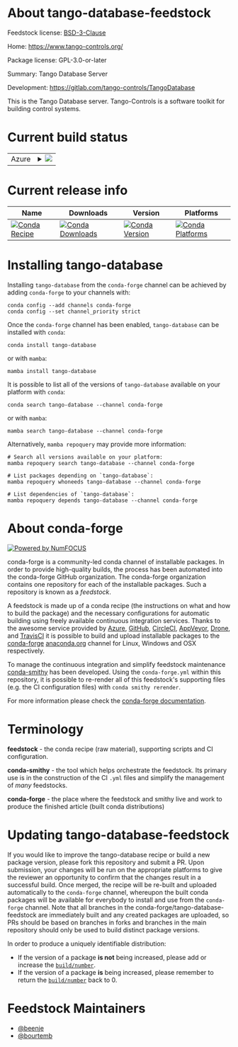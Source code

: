 About tango-database-feedstock
==============================

Feedstock license: [BSD-3-Clause](https://github.com/conda-forge/tango-database-feedstock/blob/main/LICENSE.txt)

Home: https://www.tango-controls.org/

Package license: GPL-3.0-or-later

Summary: Tango Database Server

Development: https://gitlab.com/tango-controls/TangoDatabase

This is the Tango Database server.
Tango-Controls is a software toolkit for building control systems.

Current build status
====================


<table>
    
  <tr>
    <td>Azure</td>
    <td>
      <details>
        <summary>
          <a href="https://dev.azure.com/conda-forge/feedstock-builds/_build/latest?definitionId=12892&branchName=main">
            <img src="https://dev.azure.com/conda-forge/feedstock-builds/_apis/build/status/tango-database-feedstock?branchName=main">
          </a>
        </summary>
        <table>
          <thead><tr><th>Variant</th><th>Status</th></tr></thead>
          <tbody><tr>
              <td>linux_64_cpptango10.0</td>
              <td>
                <a href="https://dev.azure.com/conda-forge/feedstock-builds/_build/latest?definitionId=12892&branchName=main">
                  <img src="https://dev.azure.com/conda-forge/feedstock-builds/_apis/build/status/tango-database-feedstock?branchName=main&jobName=linux&configuration=linux%20linux_64_cpptango10.0" alt="variant">
                </a>
              </td>
            </tr><tr>
              <td>linux_64_cpptango9.3</td>
              <td>
                <a href="https://dev.azure.com/conda-forge/feedstock-builds/_build/latest?definitionId=12892&branchName=main">
                  <img src="https://dev.azure.com/conda-forge/feedstock-builds/_apis/build/status/tango-database-feedstock?branchName=main&jobName=linux&configuration=linux%20linux_64_cpptango9.3" alt="variant">
                </a>
              </td>
            </tr><tr>
              <td>linux_64_cpptango9.4</td>
              <td>
                <a href="https://dev.azure.com/conda-forge/feedstock-builds/_build/latest?definitionId=12892&branchName=main">
                  <img src="https://dev.azure.com/conda-forge/feedstock-builds/_apis/build/status/tango-database-feedstock?branchName=main&jobName=linux&configuration=linux%20linux_64_cpptango9.4" alt="variant">
                </a>
              </td>
            </tr><tr>
              <td>linux_64_cpptango9.5</td>
              <td>
                <a href="https://dev.azure.com/conda-forge/feedstock-builds/_build/latest?definitionId=12892&branchName=main">
                  <img src="https://dev.azure.com/conda-forge/feedstock-builds/_apis/build/status/tango-database-feedstock?branchName=main&jobName=linux&configuration=linux%20linux_64_cpptango9.5" alt="variant">
                </a>
              </td>
            </tr><tr>
              <td>linux_aarch64_cpptango10.0</td>
              <td>
                <a href="https://dev.azure.com/conda-forge/feedstock-builds/_build/latest?definitionId=12892&branchName=main">
                  <img src="https://dev.azure.com/conda-forge/feedstock-builds/_apis/build/status/tango-database-feedstock?branchName=main&jobName=linux&configuration=linux%20linux_aarch64_cpptango10.0" alt="variant">
                </a>
              </td>
            </tr><tr>
              <td>linux_aarch64_cpptango9.3</td>
              <td>
                <a href="https://dev.azure.com/conda-forge/feedstock-builds/_build/latest?definitionId=12892&branchName=main">
                  <img src="https://dev.azure.com/conda-forge/feedstock-builds/_apis/build/status/tango-database-feedstock?branchName=main&jobName=linux&configuration=linux%20linux_aarch64_cpptango9.3" alt="variant">
                </a>
              </td>
            </tr><tr>
              <td>linux_aarch64_cpptango9.4</td>
              <td>
                <a href="https://dev.azure.com/conda-forge/feedstock-builds/_build/latest?definitionId=12892&branchName=main">
                  <img src="https://dev.azure.com/conda-forge/feedstock-builds/_apis/build/status/tango-database-feedstock?branchName=main&jobName=linux&configuration=linux%20linux_aarch64_cpptango9.4" alt="variant">
                </a>
              </td>
            </tr><tr>
              <td>linux_aarch64_cpptango9.5</td>
              <td>
                <a href="https://dev.azure.com/conda-forge/feedstock-builds/_build/latest?definitionId=12892&branchName=main">
                  <img src="https://dev.azure.com/conda-forge/feedstock-builds/_apis/build/status/tango-database-feedstock?branchName=main&jobName=linux&configuration=linux%20linux_aarch64_cpptango9.5" alt="variant">
                </a>
              </td>
            </tr><tr>
              <td>linux_ppc64le_cpptango10.0</td>
              <td>
                <a href="https://dev.azure.com/conda-forge/feedstock-builds/_build/latest?definitionId=12892&branchName=main">
                  <img src="https://dev.azure.com/conda-forge/feedstock-builds/_apis/build/status/tango-database-feedstock?branchName=main&jobName=linux&configuration=linux%20linux_ppc64le_cpptango10.0" alt="variant">
                </a>
              </td>
            </tr><tr>
              <td>linux_ppc64le_cpptango9.3</td>
              <td>
                <a href="https://dev.azure.com/conda-forge/feedstock-builds/_build/latest?definitionId=12892&branchName=main">
                  <img src="https://dev.azure.com/conda-forge/feedstock-builds/_apis/build/status/tango-database-feedstock?branchName=main&jobName=linux&configuration=linux%20linux_ppc64le_cpptango9.3" alt="variant">
                </a>
              </td>
            </tr><tr>
              <td>linux_ppc64le_cpptango9.4</td>
              <td>
                <a href="https://dev.azure.com/conda-forge/feedstock-builds/_build/latest?definitionId=12892&branchName=main">
                  <img src="https://dev.azure.com/conda-forge/feedstock-builds/_apis/build/status/tango-database-feedstock?branchName=main&jobName=linux&configuration=linux%20linux_ppc64le_cpptango9.4" alt="variant">
                </a>
              </td>
            </tr><tr>
              <td>linux_ppc64le_cpptango9.5</td>
              <td>
                <a href="https://dev.azure.com/conda-forge/feedstock-builds/_build/latest?definitionId=12892&branchName=main">
                  <img src="https://dev.azure.com/conda-forge/feedstock-builds/_apis/build/status/tango-database-feedstock?branchName=main&jobName=linux&configuration=linux%20linux_ppc64le_cpptango9.5" alt="variant">
                </a>
              </td>
            </tr><tr>
              <td>osx_64_cpptango10.0</td>
              <td>
                <a href="https://dev.azure.com/conda-forge/feedstock-builds/_build/latest?definitionId=12892&branchName=main">
                  <img src="https://dev.azure.com/conda-forge/feedstock-builds/_apis/build/status/tango-database-feedstock?branchName=main&jobName=osx&configuration=osx%20osx_64_cpptango10.0" alt="variant">
                </a>
              </td>
            </tr><tr>
              <td>osx_64_cpptango9.4</td>
              <td>
                <a href="https://dev.azure.com/conda-forge/feedstock-builds/_build/latest?definitionId=12892&branchName=main">
                  <img src="https://dev.azure.com/conda-forge/feedstock-builds/_apis/build/status/tango-database-feedstock?branchName=main&jobName=osx&configuration=osx%20osx_64_cpptango9.4" alt="variant">
                </a>
              </td>
            </tr><tr>
              <td>osx_64_cpptango9.5</td>
              <td>
                <a href="https://dev.azure.com/conda-forge/feedstock-builds/_build/latest?definitionId=12892&branchName=main">
                  <img src="https://dev.azure.com/conda-forge/feedstock-builds/_apis/build/status/tango-database-feedstock?branchName=main&jobName=osx&configuration=osx%20osx_64_cpptango9.5" alt="variant">
                </a>
              </td>
            </tr><tr>
              <td>osx_arm64_cpptango10.0</td>
              <td>
                <a href="https://dev.azure.com/conda-forge/feedstock-builds/_build/latest?definitionId=12892&branchName=main">
                  <img src="https://dev.azure.com/conda-forge/feedstock-builds/_apis/build/status/tango-database-feedstock?branchName=main&jobName=osx&configuration=osx%20osx_arm64_cpptango10.0" alt="variant">
                </a>
              </td>
            </tr><tr>
              <td>osx_arm64_cpptango9.4</td>
              <td>
                <a href="https://dev.azure.com/conda-forge/feedstock-builds/_build/latest?definitionId=12892&branchName=main">
                  <img src="https://dev.azure.com/conda-forge/feedstock-builds/_apis/build/status/tango-database-feedstock?branchName=main&jobName=osx&configuration=osx%20osx_arm64_cpptango9.4" alt="variant">
                </a>
              </td>
            </tr><tr>
              <td>osx_arm64_cpptango9.5</td>
              <td>
                <a href="https://dev.azure.com/conda-forge/feedstock-builds/_build/latest?definitionId=12892&branchName=main">
                  <img src="https://dev.azure.com/conda-forge/feedstock-builds/_apis/build/status/tango-database-feedstock?branchName=main&jobName=osx&configuration=osx%20osx_arm64_cpptango9.5" alt="variant">
                </a>
              </td>
            </tr><tr>
              <td>win_64_cpptango10.0</td>
              <td>
                <a href="https://dev.azure.com/conda-forge/feedstock-builds/_build/latest?definitionId=12892&branchName=main">
                  <img src="https://dev.azure.com/conda-forge/feedstock-builds/_apis/build/status/tango-database-feedstock?branchName=main&jobName=win&configuration=win%20win_64_cpptango10.0" alt="variant">
                </a>
              </td>
            </tr><tr>
              <td>win_64_cpptango9.4</td>
              <td>
                <a href="https://dev.azure.com/conda-forge/feedstock-builds/_build/latest?definitionId=12892&branchName=main">
                  <img src="https://dev.azure.com/conda-forge/feedstock-builds/_apis/build/status/tango-database-feedstock?branchName=main&jobName=win&configuration=win%20win_64_cpptango9.4" alt="variant">
                </a>
              </td>
            </tr><tr>
              <td>win_64_cpptango9.5</td>
              <td>
                <a href="https://dev.azure.com/conda-forge/feedstock-builds/_build/latest?definitionId=12892&branchName=main">
                  <img src="https://dev.azure.com/conda-forge/feedstock-builds/_apis/build/status/tango-database-feedstock?branchName=main&jobName=win&configuration=win%20win_64_cpptango9.5" alt="variant">
                </a>
              </td>
            </tr>
          </tbody>
        </table>
      </details>
    </td>
  </tr>
</table>

Current release info
====================

| Name | Downloads | Version | Platforms |
| --- | --- | --- | --- |
| [![Conda Recipe](https://img.shields.io/badge/recipe-tango--database-green.svg)](https://anaconda.org/conda-forge/tango-database) | [![Conda Downloads](https://img.shields.io/conda/dn/conda-forge/tango-database.svg)](https://anaconda.org/conda-forge/tango-database) | [![Conda Version](https://img.shields.io/conda/vn/conda-forge/tango-database.svg)](https://anaconda.org/conda-forge/tango-database) | [![Conda Platforms](https://img.shields.io/conda/pn/conda-forge/tango-database.svg)](https://anaconda.org/conda-forge/tango-database) |

Installing tango-database
=========================

Installing `tango-database` from the `conda-forge` channel can be achieved by adding `conda-forge` to your channels with:

```
conda config --add channels conda-forge
conda config --set channel_priority strict
```

Once the `conda-forge` channel has been enabled, `tango-database` can be installed with `conda`:

```
conda install tango-database
```

or with `mamba`:

```
mamba install tango-database
```

It is possible to list all of the versions of `tango-database` available on your platform with `conda`:

```
conda search tango-database --channel conda-forge
```

or with `mamba`:

```
mamba search tango-database --channel conda-forge
```

Alternatively, `mamba repoquery` may provide more information:

```
# Search all versions available on your platform:
mamba repoquery search tango-database --channel conda-forge

# List packages depending on `tango-database`:
mamba repoquery whoneeds tango-database --channel conda-forge

# List dependencies of `tango-database`:
mamba repoquery depends tango-database --channel conda-forge
```


About conda-forge
=================

[![Powered by
NumFOCUS](https://img.shields.io/badge/powered%20by-NumFOCUS-orange.svg?style=flat&colorA=E1523D&colorB=007D8A)](https://numfocus.org)

conda-forge is a community-led conda channel of installable packages.
In order to provide high-quality builds, the process has been automated into the
conda-forge GitHub organization. The conda-forge organization contains one repository
for each of the installable packages. Such a repository is known as a *feedstock*.

A feedstock is made up of a conda recipe (the instructions on what and how to build
the package) and the necessary configurations for automatic building using freely
available continuous integration services. Thanks to the awesome service provided by
[Azure](https://azure.microsoft.com/en-us/services/devops/), [GitHub](https://github.com/),
[CircleCI](https://circleci.com/), [AppVeyor](https://www.appveyor.com/),
[Drone](https://cloud.drone.io/welcome), and [TravisCI](https://travis-ci.com/)
it is possible to build and upload installable packages to the
[conda-forge](https://anaconda.org/conda-forge) [anaconda.org](https://anaconda.org/)
channel for Linux, Windows and OSX respectively.

To manage the continuous integration and simplify feedstock maintenance
[conda-smithy](https://github.com/conda-forge/conda-smithy) has been developed.
Using the ``conda-forge.yml`` within this repository, it is possible to re-render all of
this feedstock's supporting files (e.g. the CI configuration files) with ``conda smithy rerender``.

For more information please check the [conda-forge documentation](https://conda-forge.org/docs/).

Terminology
===========

**feedstock** - the conda recipe (raw material), supporting scripts and CI configuration.

**conda-smithy** - the tool which helps orchestrate the feedstock.
                   Its primary use is in the construction of the CI ``.yml`` files
                   and simplify the management of *many* feedstocks.

**conda-forge** - the place where the feedstock and smithy live and work to
                  produce the finished article (built conda distributions)


Updating tango-database-feedstock
=================================

If you would like to improve the tango-database recipe or build a new
package version, please fork this repository and submit a PR. Upon submission,
your changes will be run on the appropriate platforms to give the reviewer an
opportunity to confirm that the changes result in a successful build. Once
merged, the recipe will be re-built and uploaded automatically to the
`conda-forge` channel, whereupon the built conda packages will be available for
everybody to install and use from the `conda-forge` channel.
Note that all branches in the conda-forge/tango-database-feedstock are
immediately built and any created packages are uploaded, so PRs should be based
on branches in forks and branches in the main repository should only be used to
build distinct package versions.

In order to produce a uniquely identifiable distribution:
 * If the version of a package **is not** being increased, please add or increase
   the [``build/number``](https://docs.conda.io/projects/conda-build/en/latest/resources/define-metadata.html#build-number-and-string).
 * If the version of a package **is** being increased, please remember to return
   the [``build/number``](https://docs.conda.io/projects/conda-build/en/latest/resources/define-metadata.html#build-number-and-string)
   back to 0.

Feedstock Maintainers
=====================

* [@beenje](https://github.com/beenje/)
* [@bourtemb](https://github.com/bourtemb/)

